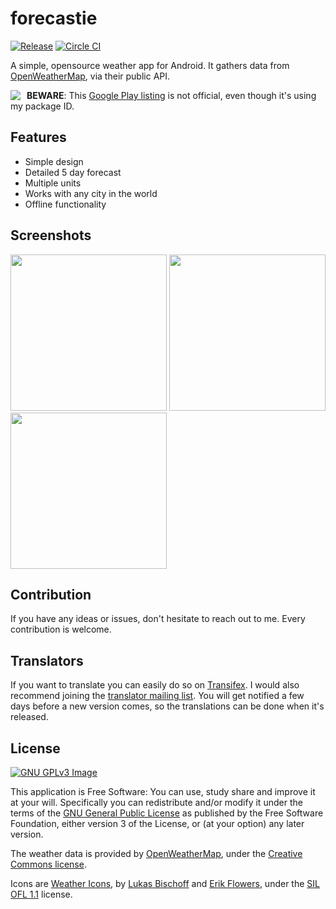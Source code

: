 # forecastie

[![Release](https://img.shields.io/github/release/martykan/forecastie.svg)](https://github.com/martykan/forecastie/releases)
[![Circle CI](https://circleci.com/gh/martykan/forecastie/tree/master.svg?style=svg)](https://circleci.com/gh/martykan/forecastie/tree/master)

A simple, opensource weather app for Android. It gathers data from [OpenWeatherMap](http://openweathermap.org/), via their public API.

[<img src="https://upload.wikimedia.org/wikipedia/commons/thumb/0/0d/Get_it_on_F-Droid.svg/200px-Get_it_on_F-Droid.svg.png" style="float: left; padding-right: 10px;">](https://f-droid.org/repository/browse/?fdid=cz.martykan.forecastie)

**BEWARE**: This [Google Play listing](https://play.google.com/store/apps/details?id=cz.martykan.forecastie) is not official, even though it's using my package ID.

## Features
* Simple design
* Detailed 5 day forecast
* Multiple units
* Works with any city in the world
* Offline functionality

## Screenshots
[<img src="http://i.imgur.com/bvcc7Lt.png" width=250>](http://i.imgur.com/bvcc7Lt.png)
[<img src="http://i.imgur.com/SaH5X2O.png" width=250>](http://i.imgur.com/SaH5X2O.png)
[<img src="http://i.imgur.com/ztMbvyY.png" width=250>](http://i.imgur.com/ztMbvyY.png)

## Contribution
If you have any ideas or issues, don't hesitate to reach out to me. Every contribution is welcome.

## Translators
If you want to translate you can easily do so on [Transifex](https://www.transifex.com/forecastie). I would also recommend joining the [translator mailing list](http://eepurl.com/cbD2BP). You will get notified a few days before a new version comes, so the translations can be done when it's released.

## License
[![GNU GPLv3 Image](https://www.gnu.org/graphics/gplv3-127x51.png)](http://www.gnu.org/licenses/gpl-3.0.en.html)  

This application is Free Software: You can use, study share and improve it at your
will. Specifically you can redistribute and/or modify it under the terms of the
[GNU General Public License](https://www.gnu.org/licenses/gpl.html) as
published by the Free Software Foundation, either version 3 of the License, or
(at your option) any later version.

The weather data is provided by [OpenWeatherMap](http://openweathermap.org/), under the <a href='http://creativecommons.org/licenses/by-sa/2.0/'>Creative Commons license</a>.

Icons are <a href='https://erikflowers.github.io/weather-icons/'>Weather Icons</a>, by <a href='http://www.twitter.com/artill'>Lukas Bischoff</a> and <a href='http://www.twitter.com/Erik_UX'>Erik Flowers</a>, under the <a href='http://scripts.sil.org/OFL'>SIL OFL 1.1</a> license.
